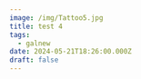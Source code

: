 ```yaml
---
image: /img/Tattoo5.jpg
title: test 4
tags:
  - galnew
date: 2024-05-21T18:26:00.000Z
draft: false
---
```

